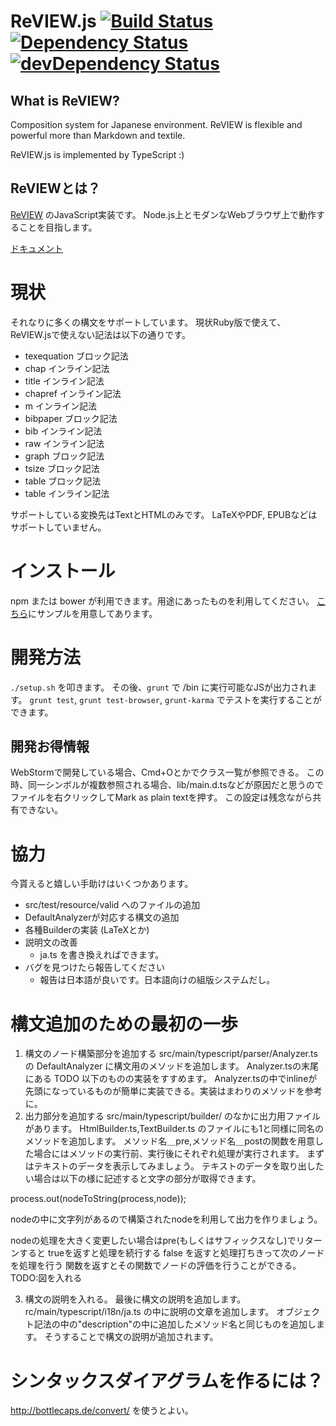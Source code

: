 # ReVIEW.js [![Build Status](https://travis-ci.org/vvakame/review.js.png?branch=master)](https://travis-ci.org/vvakame/review.js) [![Dependency Status](https://david-dm.org/vvakame/review.js.png)](https://david-dm.org/vvakame/review.js) [![devDependency Status](https://david-dm.org/vvakame/review.js/dev-status.png)](https://david-dm.org/vvakame/review.js#info=devDependencies)

## What is ReVIEW?

Composition system for Japanese environment.
ReVIEW is flexible and powerful more than Markdown and textile.

ReVIEW.js is implemented by TypeScript :)

## ReVIEWとは？

[ReVIEW](https://github.com/kmuto/review) のJavaScript実装です。
Node.js上とモダンなWebブラウザ上で動作することを目指します。

[ドキュメント](https://vvakame.github.io/review.js/docs/)

# 現状

それなりに多くの構文をサポートしています。
現状Ruby版で使えて、ReVIEW.jsで使えない記法は以下の通りです。

* texequation ブロック記法
* chap インライン記法
* title インライン記法
* chapref インライン記法
* m インライン記法
* bibpaper ブロック記法
* bib インライン記法
* raw インライン記法
* graph ブロック記法
* tsize ブロック記法
* table ブロック記法
* table インライン記法

サポートしている変換先はTextとHTMLのみです。
LaTeXやPDF, EPUBなどはサポートしていません。

# インストール

npm または bower が利用できます。用途にあったものを利用してください。
[こちら](https://github.com/vvakame/review.js/tree/master/example)にサンプルを用意してあります。

# 開発方法

`./setup.sh` を叩きます。
その後、`grunt` で /bin に実行可能なJSが出力されます。
`grunt test`, `grunt test-browser`, `grunt-karma` でテストを実行することができます。

## 開発お得情報

WebStormで開発している場合、Cmd+Oとかでクラス一覧が参照できる。
この時、同一シンボルが複数参照される場合、lib/main.d.tsなどが原因だと思うのでファイルを右クリックしてMark as plain textを押す。
この設定は残念ながら共有できない。

# 協力

今貰えると嬉しい手助けはいくつかあります。

* src/test/resource/valid へのファイルの追加
* DefaultAnalyzerが対応する構文の追加
* 各種Builderの実装 (LaTeXとか)
* 説明文の改善
  * ja.ts を書き換えればできます。
* バグを見つけたら報告してください
  * 報告は日本語が良いです。日本語向けの組版システムだし。

# 構文追加のための最初の一歩

 1. 構文のノード構築部分を追加する
src/main/typescript/parser/Analyzer.ts の DefaultAnalyzer に構文用のメソッドを追加します。
Analyzer.tsの末尾にある TODO 以下のものの実装をすすめます。
Analyzer.tsの中でinlineが先頭になっているものが簡単に実装できる。実装はまわりのメソッドを参考に。
 2. 出力部分を追加する
src/main/typescript/builder/ のなかに出力用ファイルがあります。
HtmlBuilder.ts,TextBuilder.ts のファイルにも1と同様に同名のメソッドを追加します。
メソッド名＿pre,メソッド名＿postの関数を用意した場合にはメソッドの実行前、実行後にそれぞれ処理が実行されます。
まずはテキストのデータを表示してみましょう。
テキストのデータを取り出したい場合は以下の様に記述すると文字の部分が取得できます。

process.out(nodeToString(process,node));

nodeの中に文字列があるので構築されたnodeを利用して出力を作りましょう。

nodeの処理を大きく変更したい場合はpre(もしくはサフィックスなし)でリターンすると
trueを返すと処理を続行する
false を返すと処理打ちきって次のノードを処理を行う
関数を返すとその関数でノードの評価を行うことができる。
TODO:図を入れる

 3. 構文の説明を入れる。
最後に構文の説明を追加します。
rc/main/typescript/i18n/ja.ts の中に説明の文章を追加します。
オブジェクト記法の中の"description"の中に追加したメソッド名と同じものを追加します。
そうすることで構文の説明が追加されます。

# シンタックスダイアグラムを作るには？

http://bottlecaps.de/convert/ を使うとよい。

